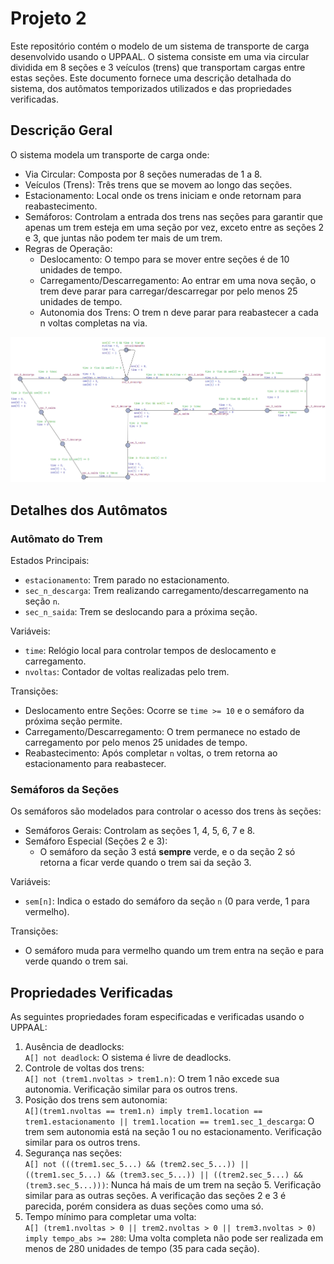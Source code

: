 # Projeto 2

Este repositório contém o modelo de um sistema de transporte de carga desenvolvido usando o UPPAAL. O sistema consiste em uma via circular dividida em 8 seções e 3 veículos (trens) que transportam cargas entre estas seções. Este documento fornece uma descrição detalhada do sistema, dos autômatos temporizados utilizados e das propriedades verificadas.

## Descrição Geral

O sistema modela um transporte de carga onde:

* Via Circular: Composta por 8 seções numeradas de 1 a 8.
* Veículos (Trens): Três trens que se movem ao longo das seções.
* Estacionamento: Local onde os trens iniciam e onde retornam para reabastecimento.
* Semáforos: Controlam a entrada dos trens nas seções para garantir que apenas um trem esteja em uma seção por vez, exceto entre as seções 2 e 3, que juntas não podem ter mais de um trem.
* Regras de Operação:
  * Deslocamento: O tempo para se mover entre seções é de 10 unidades de tempo.
  * Carregamento/Descarregamento: Ao entrar em uma nova seção, o trem deve parar para carregar/descarregar por pelo menos 25 unidades de tempo.
  * Autonomia dos Trens: O trem n deve parar para reabastecer a cada n voltas completas na via.
 
![Sistema modelado](/autom_trens.png)
 
## Detalhes dos Autômatos

### Autômato do Trem

Estados Principais:
* `estacionamento`: Trem parado no estacionamento.
* `sec_n_descarga`: Trem realizando carregamento/descarregamento na seção `n`.
* `sec_n_saida`: Trem se deslocando para a próxima seção.

Variáveis:
* `time`: Relógio local para controlar tempos de deslocamento e carregamento.
* `nvoltas`: Contador de voltas realizadas pelo trem.

Transições:
* Deslocamento entre Seções: Ocorre se `time >= 10` e o semáforo da próxima seção permite.
* Carregamento/Descarregamento: O trem permanece no estado de carregamento por pelo menos 25 unidades de tempo.
* Reabastecimento: Após completar `n` voltas, o trem retorna ao estacionamento para reabastecer.

### Semáforos da Seções

Os semáforos são modelados para controlar o acesso dos trens às seções:

* Semáforos Gerais: Controlam as seções 1, 4, 5, 6, 7 e 8.
* Semáforo Especial (Seções 2 e 3):
  * O semáforo da seção 3 está **sempre** verde, e o da seção 2 só retorna a ficar verde quando o trem sai da seção 3.


Variáveis:
* `sem[n]`: Indica o estado do semáforo da seção `n` (0 para verde, 1 para vermelho).

Transições:
* O semáforo muda para vermelho quando um trem entra na seção e para verde quando o trem sai.

## Propriedades Verificadas

As seguintes propriedades foram especificadas e verificadas usando o UPPAAL: 

1. Ausência de deadlocks: <br>
  `A[] not deadlock`: O sistema é livre de deadlocks.
2. Controle de voltas dos trens: <br>
  `A[] not (trem1.nvoltas > trem1.n)`: O trem 1 não excede sua autonomia.
   Verificação similar para os outros trens.
3. Posição dos trens sem autonomia: <br>
  `A[](trem1.nvoltas == trem1.n) imply trem1.location == trem1.estacionamento || trem1.location == trem1.sec_1_descarga`: O trem sem autonomia está na seção 1 ou no estacionamento.
  Verificação similar para os outros trens.
4. Segurança nas seções: <br>
  `A[] not (((trem1.sec_5...) && (trem2.sec_5...)) ||
            ((trem1.sec_5...) && (trem3.sec_5...)) ||
            ((trem2.sec_5...) && (trem3.sec_5...)))`: Nunca há mais de um trem na seção 5.
   Verificação similar para as outras seções. A verificação das seções 2 e 3 é parecida, porém considera as duas seções como uma só.
5. Tempo mínimo para completar uma volta: <br>
  `A[] (trem1.nvoltas > 0 || trem2.nvoltas > 0 || trem3.nvoltas > 0) imply tempo_abs >= 280`: Uma volta completa não pode ser realizada em menos de 280 unidades de tempo (35 para cada seção).
   


























